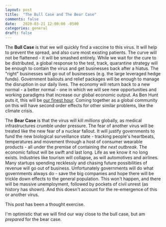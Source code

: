 ```yaml
---
layout: post
title:  "The Bull Case and The Bear Case"
comments: false
date:   2020-03-21 12:00:00 -0500
categories: general
draft: false
---
```


The **Bull Case** is that we will quickly find a vaccine to this virus. It will help to prevent the spread, and also cure most existing patients. The curve will not be flattened - it will be smashed entirely. While we wait for the cure to be distributed, a global response to the test, track, quarantine strategy will be enough to contain the virus and get businesses back after a hiatus. The "right" businesses will go out of businesses (e.g. the large leveraged hedge funds). Government bailouts and relief packages will be enough to manage the disruption in our daily lives. The economy will return back to a new normal - a better normal - one in which we will see new opportunities and working paradigms that increase our global economic output. As Ben Hunt puts it, this will be [our finest hour](https://www.epsilontheory.com/tick-tock/). Coming together as a global community on this will have second order effects for other similar problems, like the climate crisis.

The **Bear Case** is that the virus will kill _millions_ globally, as medical infrastructures crumble under pressure. The fear of another virus will be treated like the new fear of a nuclear fallout. It will justify governments to fund the new biological surveillance state - tracking people's heartbeats, temperatures and movement through a host of consumer wearable products - all under the premise of containing _the next outbreak_. The economic fallout will be swift and last long. Life as we know it no long exists. Industries like tourism will collapse, as will automotives and airlines. Many startups spending recklessly and chasing future possibilities of revenue will go out of business. Unfortunately governments will do what governments always do - save the big companies and hope there will be trickle down effects to the general population. This won't happen, and there will be massive unemployment, followed by pockets of civil unrest (as history has shown). And this doesn't account for the re-emergence of this or another virus.

This post has been a thought exercise.

I'm optimistic that we will find our way close to the bull case, but am _prepared_ for the bear case.